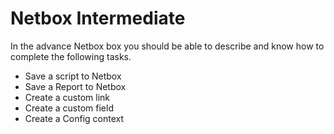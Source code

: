 # Netbox Intermediate

In the advance Netbox box you should be able to describe and know how to complete the following tasks.

- Save a script to Netbox
- Save a Report to Netbox
- Create a custom link
- Create a custom field
- Create a Config context
  